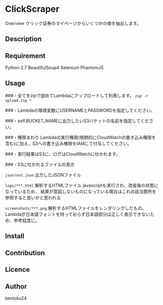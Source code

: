 ClickScraper
====

Overview
クリック証券のマイページからいくつかの値を抽出します。

## Description

## Requirement
Python 2.7
BeautifulSoup4
Selenium
PhantomJS

## Usage

###・全てをzipで固めてLambdaにアップロードして利用します。
    `zip -r upload.zip *`

###・Lambdaの環境変数にUSERNAMEとPASSWORDを指定してください。

###・self.BUCKET_NAMEに出力したいS3バケットの名前を指定してください。

###・権限まわり
  Lambdaの実行権限(暗黙的にCloudWatchの書き込み権限を含む)に加え、S3への書き込み権限をIAMにて付与してください。

###・実行結果はS3に、ログはCloudWatchに吐かれます。

###・S3に吐かれるファイルの見方

`json/out.json`
      出力したJSONファイル

`logs/***.html`
      解析するHTMLファイル javascriptも実行され、改変後の状態になっているため、
      結果が意図しないものになっている場合はこれの該当箇所を参照すると良いかと思われる

`screenshots/***.png`
      解析するHTMLファイルをレンダリングしたもの。
      Lambdaが日本語フォントを持っておらず日本語部分は正しく表示できないため、参考程度に。

## Install

## Contribution

## Licence

## Author

kentoku24
